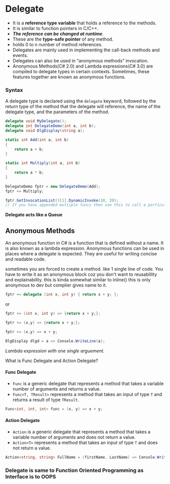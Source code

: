 # Delegate

- It is a **reference type variable** that holds a reference to the methods. 
- It is similar to function pointers in C/C++.
- ***The reference can be changed at runtime***. 
- These are the **type-safe pointer** of any method.
- holds 0 to n number of method references.
- Delegates are mainly used in implementing the call-back methods and events.
- Delegates can also be used in “anonymous methods” invocation.
- Anonymous Methods(C# 2.0) and Lambda expressions(C# 3.0) are compiled to delegate types in certain contexts. Sometimes, these features together are known as anonymous functions.

### Syntax
A delegate type is declared using the `delegate` keyword, followed by the return type of the method that the delegate will reference, the name of the delegate type, and the parameters of the method.

```cs
delegate void MyDelegate();
delegate int DelegateDemo(int a, int b);
delegate void DlgDisplay(string a);

static int Add(int a, int b)
{
    return a + b;
}

static int Multiply(int a, int b)
{
    return a * b;
}

DelegateDemo fptr = new DelegateDemo(Add);
fptr += Multiply;

fptr.GetInvocationList()[1].DynamicInvoke(10, 20);
// If you have appended multiple funcs then use this to call a particular one by passing an index what i have passed here is 1. 
```

**Delegate acts like a Queue**

## Anonymous Methods
An anonymous function in C# is a function that is defined without a name. It is also known as a lambda expression. Anonymous functions can be used in places where a delegate is expected. They are useful for writing concise and readable code.

sometimes you are forced to create a method. 
like 1 single line of code. 
You have to write it as an anonymous block coz you don't want to reusablility and explainability. 
this is kinda somewhat similar to inline()
this is only anonymous to dev but complier gives name to it.

```cs
fptr += delegate (int x, int y) { return x + y; };
```

or 

```cs
fptr += (int x, int y) => {return x + y;};
```

```cs
fptr += (x,y) => {return x + y;};
```

```cs
fptr += (x,y) => x + y;
```

```cs
DlgDisplay dlgd = a => Console.WriteLine(a);
```
*Lambda expression with one single arguement.*

What is Func Delegate and Action Delegate?
#### Func Delegate
* `Func` is a generic delegate that represents a method that takes a variable number of arguments and returns a value.
* `Func<T, TResult>` represents a method that takes an input of type `T` and returns a result of type `TResult`.

```cs
Func<int, int, int> func = (x, y) => x + y;
```

#### Action Delegate
* `Action` is a generic delegate that represents a method that takes a variable number of arguments and does not return a value.
* `Action<T>` represents a method that takes an input of type `T` and does not return a value.

```cs
Action<string, string> FullName = (firstName, LastName) => Console.WriteLine(firstName + LastName);
```

### Delegate is same to Function Oriented Programming as Interface is to OOPS

